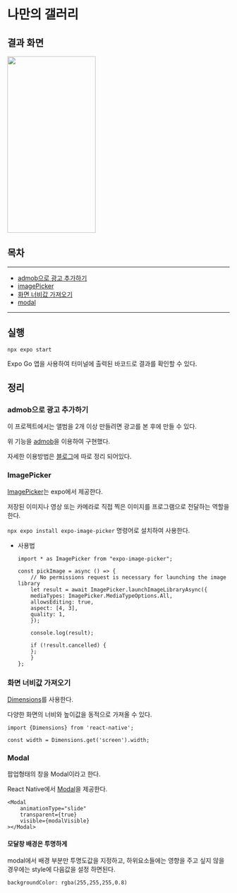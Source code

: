 # 나만의 갤러리

## 결과 화면

<img src="https://user-images.githubusercontent.com/72879145/218002869-1cbf4d4a-6256-49e2-b88b-51e02310849f.GIF" width="200" height="400">

## 목차

---

- [admob으로 광고 추가하기](#admob으로-광고-추가하기)
- [imagePicker](#imagepicker)
- [화면 너비값 가져오기](#화면-너비값-가져오기)
- [modal](#modal)

---

## 실행

```
npx expo start
```

Expo Go 앱을 사용하여 터미널에 출력된 바코드로 결과를 확인할 수 있다.

## 정리

### admob으로 광고 추가하기

이 프로젝트에서는 앨범을 2개 이상 만들려면 광고를 본 후에 만들 수 있다.

위 기능을 [admob](https://docs.expo.dev/versions/v45.0.0/sdk/admob/)을 이용하여 구현했다.

자세한 이용방법은 [블로그](https://delaying.github.io/posts/admob/)에 따로 정리 되어있다.

### ImagePicker

[ImagePicker](https://docs.expo.dev/versions/latest/sdk/imagepicker/)는 expo에서 제공한다.

저장된 이미지나 영상 또는 카메라로 직접 찍은 이미지를 프로그램으로 전달하는 역할을 한다.

`npx expo install expo-image-picker` 명령어로 설치하여 사용한다.

- 사용법

  ```
  import * as ImagePicker from "expo-image-picker";

  const pickImage = async () => {
      // No permissions request is necessary for launching the image library
      let result = await ImagePicker.launchImageLibraryAsync({
      mediaTypes: ImagePicker.MediaTypeOptions.All,
      allowsEditing: true,
      aspect: [4, 3],
      quality: 1,
      });

      console.log(result);

      if (!result.cancelled) {
      };
      }
  };
  ```

### 화면 너비값 가져오기

[Dimensions](https://reactnative.dev/docs/dimensions)를 사용한다.

다양한 화면의 너비와 높이값을 동적으로 가져올 수 있다.

```
import {Dimensions} from 'react-native';

const width = Dimensions.get('screen').width;
```

### Modal

팝업형태의 창을 Modal이라고 한다.

React Native에서 [Modal](https://reactnative.dev/docs/modal)을 제공한다.

```
<Modal
    animationType="slide"
    transparent={true}
    visible={modalVisible}
></Modal>
```

#### 모달창 배경은 투명하게

modal에서 배경 부분만 투명도값을 지정하고, 하위요소들에는 영향을 주고 싶지 않을 경우에는 style에 다음값을 설정 하면된다.

`backgroundColor: rgba(255,255,255,0.8)`
